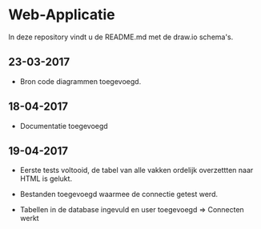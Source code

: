 # Web-Applicatie
In deze repository vindt u de README.md met de draw.io schema's.

## 23-03-2017

+ Bron code diagrammen toegevoegd.

## 18-04-2017

+ Documentatie toegevoegd

## 19-04-2017

+ Eerste tests voltooid, de tabel van alle vakken ordelijk overzettten naar HTML is gelukt.

+ Bestanden toegevoegd waarmee de connectie getest werd.
+ Tabellen in de database ingevuld en user toegevoegd => Connecten werkt